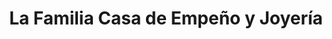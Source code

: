 ---
title: "La Familia Casa de Empeño y Joyería"
url: /guaynabo/la-familia-casa-de-empeno-y-joyeria/
shop: pawnbroker
---